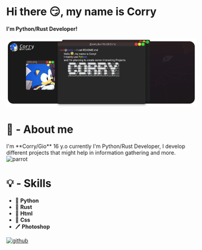 ### <h1>Hi there 😏, my name is Corry</h1>

#### I'm Python/Rust Developer!
![I'm Python/Rust Developer!](https://github.com/CorryDev/Corry/blob/main/assets/banner.png?raw=true)

## <h1>🧑 - About me</h1> 
<div>
I'm **Corry/Gio** 16 y.o currently I'm Python/Rust Developer, I develop different projects that might help in information gathering and more.
<img alt="parrot" src="https://github.com/CorryDev/CorryDev/blob/main/assets/sonic.gif?raw=true" width="30" height="30"/>
</div>


## <h1>💡 - Skills</h1>

 - 🐍 **Python**    
 - 🏮 **Rust**      
 - 📙 **Html**      
 - 📘 **Css**        
 - 🖊️ **Photoshop**  


[<img src='https://cdn.jsdelivr.net/npm/simple-icons@3.0.1/icons/github.svg' alt='github' height='40'>](https://github.com/corrydev)  


